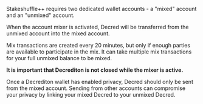 Stakeshuffle++ requires two dedicated wallet accounts - a "mixed" account and an
"unmixed" account.

When the account mixer is activated, Decred will be transferred from the unmixed
account into the mixed account.

Mix transactions are created every 20 minutes, but only if enough parties are
available to participate in the mix.
It can take multiple mix transactions for your full unmixed balance to be mixed.

**It is important that Decrediton is not closed while the mixer is active.**

Once a Decrediton wallet has enabled privacy, Decred should only be sent from
the mixed account.
Sending from other accounts can compromise your privacy by linking your mixed
Decred to your unmixed Decred.
